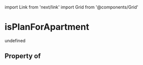 import Link from 'next/link'
import Grid from '@components/Grid'

# isPlanForApartment

undefined

## Property of



